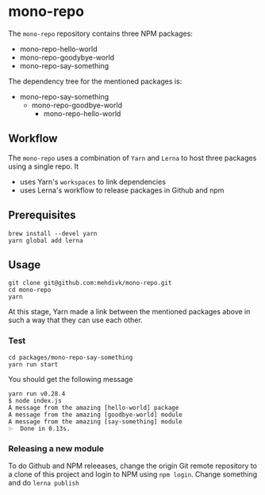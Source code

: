 # mono-repo
The `mono-repo` repository contains three NPM packages:
 - mono-repo-hello-world
 - mono-repo-goodybye-world
 - mono-repo-say-something

The dependency tree for the mentioned packages is:
 - mono-repo-say-something
    - mono-repo-goodbye-world
      - mono-repo-hello-world


## Workflow
The `mono-repo` uses a combination of `Yarn` and `Lerna` to host three packages
using a single repo. It
 - uses Yarn's `workspaces` to link dependencies
 - uses Lerna's workflow to release packages in Github and npm


## Prerequisites
```
brew install --devel yarn
yarn global add lerna
```

## Usage
```
git clone git@github.com:mehdivk/mono-repo.git
cd mono-repo
yarn
```

At this stage, Yarn made a link between the mentioned packages above in such a
way that they can use each other.


### Test
```
cd packages/mono-repo-say-something
yarn run start
```

You should get the following message
```
yarn run v0.28.4
$ node index.js
A message from the amazing [hello-world] package
A message from the amazing [goodbye-world] module
A message from the amazing [say-something] module
✨  Done in 0.13s.
```

### Releasing a new module
To do Github and NPM releeases, change the origin Git remote repository to a clone
of this project and login to NPM using `npm login`. Change something and do `lerna publish`
